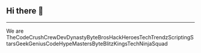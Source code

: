 ## Hi there 👋


---
We are TheCodeCrushCrewDevDynastyByteBrosHackHeroesTechTrendzScriptingStarsGeekGeniusCodeHypeMastersByteBlitzKingsTechNinjaSquad

